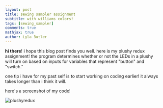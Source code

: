 ```yaml
---
layout: post
title: sewing sampler assignment
subtitle: with williams colors!
tags: [sewing_sampler]
comments: true
mathjax: true
author: Lyla Butler
---
```


**hi there!**
i hope this blog post finds you well. here is my plushy redux assignment! 
the program determines whether or not the LEDs in a plushy will turn on based on inputs for variables that represent "button" and "switch."

one tip i have for my past self is to start working on coding earlier! it always takes longer than i think it will.

here's a screenshot of my code!

![plushyredux](https://lylafbutler.github.io/assets/img/plushyredux.png)
